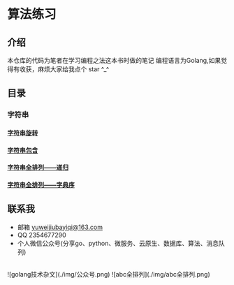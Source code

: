 # 算法练习

## 介绍
本仓库的代码为笔者在学习编程之法这本书时做的笔记
编程语言为Golang,如果觉得有收获，麻烦大家给我点个 star ^_^

## 目录
### 字符串
#### [字符串旋转](https://gitee.com/yuweiwuyazi/bianchengzhuji/tree/master/tstring)
#### [字符串包含](https://gitee.com/yuweiwuyazi/bianchengzhuji/tree/master/tstring/demo3)
#### [字符串全排列——递归](https://gitee.com/yuweiwuyazi/bianchengzhuji/tree/master/tstring/demo4)
#### [字符串全排列——字典序](https://gitee.com/yuweiwuyazi/bianchengzhuji/tree/master/tstring/demo5)


## 联系我
- 邮箱 yuweijiubayiqi@163.com
- QQ  2354677290
- 个人微信公众号(分享go、python、微服务、云原生、数据库、算法、消息队列)
<br />
![golang技术杂文](./img/公众号.png)
![abc全排列](./img/abc全排列.png)
<br />